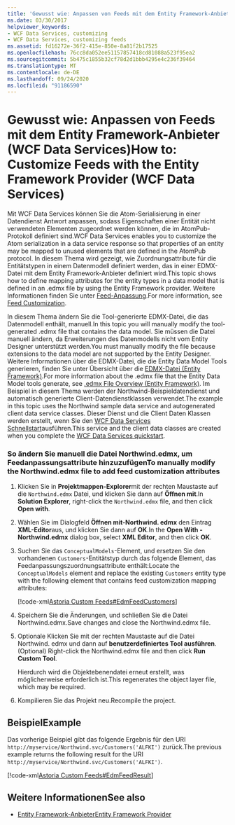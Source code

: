 ```yaml
---
title: 'Gewusst wie: Anpassen von Feeds mit dem Entity Framework-Anbieter (WCF Data Services)'
ms.date: 03/30/2017
helpviewer_keywords:
- WCF Data Services, customizing
- WCF Data Services, customizing feeds
ms.assetid: fd16272e-36f2-415e-850e-8a81f2b17525
ms.openlocfilehash: 76cc8da052ee51157857418cd81088a523f95ea2
ms.sourcegitcommit: 5b475c1855b32cf78d2d1bbb4295e4c236f39464
ms.translationtype: MT
ms.contentlocale: de-DE
ms.lasthandoff: 09/24/2020
ms.locfileid: "91186590"
---
```

# <a name="how-to-customize-feeds-with-the-entity-framework-provider-wcf-data-services"></a><span data-ttu-id="944c0-102">Gewusst wie: Anpassen von Feeds mit dem Entity Framework-Anbieter (WCF Data Services)</span><span class="sxs-lookup"><span data-stu-id="944c0-102">How to: Customize Feeds with the Entity Framework Provider (WCF Data Services)</span></span>

<span data-ttu-id="944c0-103">Mit WCF Data Services können Sie die Atom-Serialisierung in einer Datendienst Antwort anpassen, sodass Eigenschaften einer Entität nicht verwendeten Elementen zugeordnet werden können, die im AtomPub-Protokoll definiert sind.</span><span class="sxs-lookup"><span data-stu-id="944c0-103">WCF Data Services enables you to customize the Atom serialization in a data service response so that properties of an entity may be mapped to unused elements that are defined in the AtomPub protocol.</span></span> <span data-ttu-id="944c0-104">In diesem Thema wird gezeigt, wie Zuordnungsattribute für die Entitätstypen in einem Datenmodell definiert werden, das in einer EDMX-Datei mit dem Entity Framework-Anbieter definiert wird.</span><span class="sxs-lookup"><span data-stu-id="944c0-104">This topic shows how to define mapping attributes for the entity types in a data model that is defined in an .edmx file by using the Entity Framework provider.</span></span> <span data-ttu-id="944c0-105">Weitere Informationen finden Sie unter [Feed-Anpassung](feed-customization-wcf-data-services.md).</span><span class="sxs-lookup"><span data-stu-id="944c0-105">For more information, see [Feed Customization](feed-customization-wcf-data-services.md).</span></span>  
  
 <span data-ttu-id="944c0-106">In diesem Thema ändern Sie die Tool-generierte EDMX-Datei, die das Datenmodell enthält, manuell.</span><span class="sxs-lookup"><span data-stu-id="944c0-106">In this topic you will manually modify the tool-generated .edmx file that contains the data model.</span></span> <span data-ttu-id="944c0-107">Sie müssen die Datei manuell ändern, da Erweiterungen des Datenmodells nicht vom Entity Designer unterstützt werden.</span><span class="sxs-lookup"><span data-stu-id="944c0-107">You must manually modify the file because extensions to the data model are not supported by the Entity Designer.</span></span> <span data-ttu-id="944c0-108">Weitere Informationen über die EDMX-Datei, die die Entity Data Model Tools generieren, finden Sie unter Übersicht über die [EDMX-Datei (Entity Framework)](/previous-versions/dotnet/netframework-4.0/cc982042(v=vs.100)).</span><span class="sxs-lookup"><span data-stu-id="944c0-108">For more information about the .edmx file that the Entity Data Model tools generate, see [.edmx File Overview (Entity Framework)](/previous-versions/dotnet/netframework-4.0/cc982042(v=vs.100)).</span></span> <span data-ttu-id="944c0-109">Im Beispiel in diesem Thema werden der Northwind-Beispieldatendienst und automatisch generierte Client-Datendienstklassen verwendet.</span><span class="sxs-lookup"><span data-stu-id="944c0-109">The example in this topic uses the Northwind sample data service and autogenerated client data service classes.</span></span> <span data-ttu-id="944c0-110">Dieser Dienst und die Client Daten Klassen werden erstellt, wenn Sie den [WCF Data Services Schnellstart](quickstart-wcf-data-services.md)ausführen.</span><span class="sxs-lookup"><span data-stu-id="944c0-110">This service and the client data classes are created when you complete the [WCF Data Services quickstart](quickstart-wcf-data-services.md).</span></span>  
  
### <a name="to-manually-modify-the-northwindedmx-file-to-add-feed-customization-attributes"></a><span data-ttu-id="944c0-111">So ändern Sie manuell die Datei Northwind.edmx, um Feedanpassungsattribute hinzuzufügen</span><span class="sxs-lookup"><span data-stu-id="944c0-111">To manually modify the Northwind.edmx file to add feed customization attributes</span></span>  
  
1. <span data-ttu-id="944c0-112">Klicken Sie in **Projektmappen-Explorer**mit der rechten Maustaste auf die `Northwind.edmx` Datei, und klicken Sie dann auf **Öffnen mit**.</span><span class="sxs-lookup"><span data-stu-id="944c0-112">In **Solution Explorer**, right-click the `Northwind.edmx` file, and then click **Open with**.</span></span>  
  
2. <span data-ttu-id="944c0-113">Wählen Sie im Dialogfeld **Öffnen mit-Northwind. edmx** den Eintrag **XML-Editor**aus, und klicken Sie dann auf **OK**.</span><span class="sxs-lookup"><span data-stu-id="944c0-113">In the **Open With - Northwind.edmx** dialog box, select **XML Editor**, and then click **OK**.</span></span>  
  
3. <span data-ttu-id="944c0-114">Suchen Sie das `ConceptualModels`-Element, und ersetzen Sie den vorhandenen `Customers`-Entitätstyp durch das folgende Element, das Feedanpassungszuordnungsattribute enthält:</span><span class="sxs-lookup"><span data-stu-id="944c0-114">Locate the `ConceptualModels` element and replace the existing `Customers` entity type with the following element that contains feed customization mapping attributes:</span></span>  
  
     [!code-xml[Astoria Custom Feeds#EdmFeedCustomers](../../../../samples/snippets/xml/VS_Snippets_Misc/astoria_custom_feeds/xml/northwind.csdl#edmfeedcustomers)]  
  
4. <span data-ttu-id="944c0-115">Speichern Sie die Änderungen, und schließen Sie die Datei Northwind.edmx.</span><span class="sxs-lookup"><span data-stu-id="944c0-115">Save changes and close the Northwind.edmx file.</span></span>  
  
5. <span data-ttu-id="944c0-116">Optionale Klicken Sie mit der rechten Maustaste auf die Datei Northwind. edmx und dann auf **benutzerdefiniertes Tool ausführen**.</span><span class="sxs-lookup"><span data-stu-id="944c0-116">(Optional) Right-click the Northwind.edmx file and then click **Run Custom Tool**.</span></span>  
  
     <span data-ttu-id="944c0-117">Hierdurch wird die Objektebenendatei erneut erstellt, was möglicherweise erforderlich ist.</span><span class="sxs-lookup"><span data-stu-id="944c0-117">This regenerates the object layer file, which may be required.</span></span>  
  
6. <span data-ttu-id="944c0-118">Kompilieren Sie das Projekt neu.</span><span class="sxs-lookup"><span data-stu-id="944c0-118">Recompile the project.</span></span>  
  
## <a name="example"></a><span data-ttu-id="944c0-119">Beispiel</span><span class="sxs-lookup"><span data-stu-id="944c0-119">Example</span></span>  

 <span data-ttu-id="944c0-120">Das vorherige Beispiel gibt das folgende Ergebnis für den URI `http://myservice/Northwind.svc/Customers('ALFKI')` zurück.</span><span class="sxs-lookup"><span data-stu-id="944c0-120">The previous example returns the following result for the URI `http://myservice/Northwind.svc/Customers('ALFKI')`.</span></span>  
  
 [!code-xml[Astoria Custom Feeds#EdmFeedResult](../../../../samples/snippets/xml/VS_Snippets_Misc/astoria_custom_feeds/xml/edmfeedresult.xml#edmfeedresult)]  
  
## <a name="see-also"></a><span data-ttu-id="944c0-121">Weitere Informationen</span><span class="sxs-lookup"><span data-stu-id="944c0-121">See also</span></span>

- [<span data-ttu-id="944c0-122">Entity Framework-Anbieter</span><span class="sxs-lookup"><span data-stu-id="944c0-122">Entity Framework Provider</span></span>](entity-framework-provider-wcf-data-services.md)
